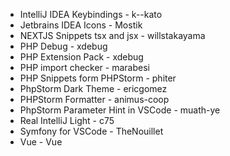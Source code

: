 * IntelliJ IDEA Keybindings - k--kato
* Jetbrains IDEA Icons - Mostik
* NEXTJS Snippets tsx and jsx - willstakayama
* PHP Debug - xdebug
* PHP Extension Pack - xdebug
* PHP import checker - marabesi
* PHP Snippets form PHPStorm - phiter
* PhpStorm Dark Theme - ericgomez
* PHPStorm Formatter - animus-coop
* PhpStorm Parameter Hint in VSCode - muath-ye
* Real IntelliJ Light - c75
* Symfony for VSCode - TheNouillet
* Vue - Vue
